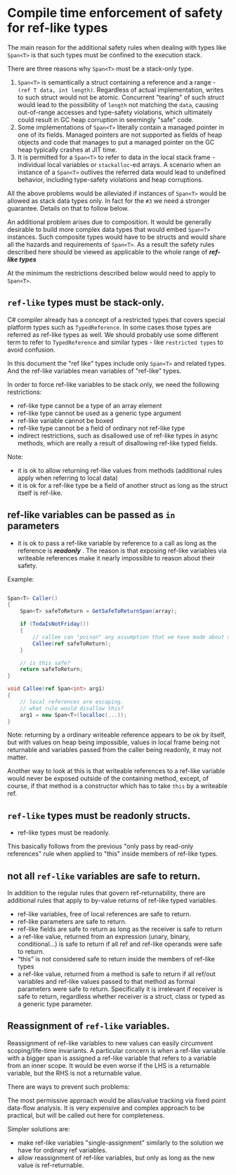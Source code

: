 # Compile time enforcement of safety for ref-like types #

The main reason for the additional safety rules when dealing with types like `Span<T>` is that such types must be confined to the execution stack.
 
There are three reasons why `Span<T>` must be a stack-only type.

1. `Span<T>` is semantically a struct containing a reference and a range - `(ref T data, int length)`. Regardless of actual implementation, writes to such struct would not be atomic. Concurrent "tearing" of such struct would lead to the possibility of `length` not matching the `data`, causing out-of-range accesses and type-safety violations, which ultimately could result in GC heap corruption in seemingly "safe" code.
2. Some implementations of `Span<T>` literally contain a managed pointer in one of its fields. Managed pointers are not supported as fields of heap objects and code that manages to put a managed pointer on the GC heap typically crashes at JIT time.
3. It is permitted for a `Span<T>` to refer to data in the local stack frame - individual local variables or `stackalloc`-ed arrays. A scenario when an instance of a `Span<T>` outlives the referred data would lead to undefined behavior, including type-safety violations and heap corruptions.

All the above problems would be alleviated if instances of `Span<T>` would be allowed as stack data types only. In fact for the `#3` we need a stronger guarantee. Details on that to follow below.

An additional problem arises due to composition. It would be generally desirable to build more complex data types that would embed `Span<T>` instances. Such composite types would have to be structs and would share all the hazards and requirements of `Span<T>`. As a result the safety rules described here should be viewed as applicable to the whole range of **_ref-like types_**

At the minimum the restrictions described below would need to apply to `Span<T>`.

## `ref-like` types must be stack-only. ##

C# compiler already has a concept of a restricted types that covers special platform types such as `TypedReference`. In some cases those types are referred as ref-like types as well. We should probably use some different term to refer to `TypedReference` and similar types - like `restricted types` to avoid confusion.

In this document the "ref like" types include only `Span<T>` and related types. And the ref-like variables mean variables of "ref-like" types.  

In order to force ref-like variables to be stack only, we need the following restrictions: 

- ref-like type cannot be a type of an array element
- ref-like type cannot be used as a generic type argument
- ref-like variable cannot be boxed
- ref-like type cannot be a field of ordinary not ref-like type
- indirect restrictions, such as disallowed use of ref-like types in async methods, which are really a result of disallowing ref-like typed fields.

Note:

- it is ok to allow returning ref-like values from methods (additional rules apply when referring to local data)
- it is ok for a ref-like type be a field of another struct as long as the struct itself is ref-like.


## ref-like variables can be passed as `in` parameters ##

- it is ok to pass a ref-like variable by reference to a call as long as the reference is **_readonly_** . 
The reason is that exposing ref-like variables via writeable references make it nearly impossible to reason about their safety.

Example:

```cs

Span<T> Caller()
{
	Span<T> safeToReturn = GetSafeToReturnSpan(array);

	if (TodaIsNotFriday())
	{
		// callee can "poison" any assumption that we have made about safeToReturn
		Callee(ref safeToReturn);
	}

	// is this safe?
	return safeToReturn;
}

void Callee(ref Span<int> arg1)
{
	// local references are escaping. 
	// what rule would disallow this?
	arg1 = new Span<T>(localloc(...));
}

```

Note: returning by a ordinary writeable reference appears to be ok by itself, but with values on heap being impossible, values in local frame being not returnable and variables passed from the caller being readonly, it may not matter.

Another way to look at this is that writeable references to a ref-like variable would never be exposed outside of the containing method, except, of course, if that method is a constructor which has to take `this` by a writeable ref.

## `ref-like` types must be readonly structs. ##

- ref-like types must be readonly. 

This basically follows from the previous "only pass by read-only references" rule when applied to "this" inside members of ref-like types.

## not all `ref-like` variables are safe to return. ##

In addition to the regular rules that govern ref-returnability, there are additional rules that apply to by-value returns of ref-like typed variables.

* ref-like variables, free of local references are safe to return.
* ref-like parameters are safe to return.
* ref-like fields are safe to return as long as the receiver is safe to return
* a ref-like value, returned from an expression (unary, binary, conditional...) is safe to return if all ref and ref-like operands were safe to return.
* “this” is not considered safe to return inside the members of ref-like types
* a ref-like value, returned from a method is safe to return if all ref/out variables and ref-like values passed to that method as formal parameters were safe to return.
Specifically it is irrelevant if receiver is safe to return, regardless whether receiver is a struct, class or typed as a generic type parameter.

## Reassignment of `ref-like` variables. ##

Reassignment of ref-like variables to new values can easily circumvent scoping/life-time invariants. A particular concern is when a ref-like variable with a bigger span is assigned a ref-like variable that refers to a variable from an inner scope.
It would be even worse if the LHS is a returnable variable, but the RHS is not a returnable value.  

There are ways to prevent such problems:

The most permissive approach would be alias/value tracking via fixed point data-flow analysis. It is very expensive and complex approach to be practical, but will be called out here for completeness.

Simpler solutions are:
- make ref-like variables "single-assignment" similarly to the solution we have for ordinary ref variables.
- allow reassignment of ref-like variables, but only as long as the new value is ref-returnable.


